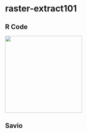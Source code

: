 # raster-extract101

## R Code

<img src="https://i.stack.imgur.com/8E1ug.png" width="250" />

## Savio
